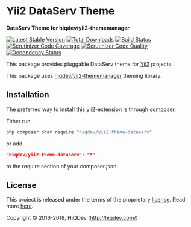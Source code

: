 # Yii2 DataServ Theme

**DataServ Theme for hiqdev/yii2-thememanager**

[![Latest Stable Version](https://poser.pugx.org/hiqdev/yii2-theme-dataserv/v/stable)](https://packagist.org/packages/hiqdev/yii2-theme-dataserv)
[![Total Downloads](https://poser.pugx.org/hiqdev/yii2-theme-dataserv/downloads)](https://packagist.org/packages/hiqdev/yii2-theme-dataserv)
[![Build Status](https://img.shields.io/travis/hiqdev/yii2-theme-dataserv.svg)](https://travis-ci.org/hiqdev/yii2-theme-dataserv)
[![Scrutinizer Code Coverage](https://img.shields.io/scrutinizer/coverage/g/hiqdev/yii2-theme-dataserv.svg)](https://scrutinizer-ci.com/g/hiqdev/yii2-theme-dataserv/)
[![Scrutinizer Code Quality](https://img.shields.io/scrutinizer/g/hiqdev/yii2-theme-dataserv.svg)](https://scrutinizer-ci.com/g/hiqdev/yii2-theme-dataserv/)
[![Dependency Status](https://www.versioneye.com/php/hiqdev:yii2-theme-dataserv/dev-master/badge.svg)](https://www.versioneye.com/php/hiqdev:yii2-theme-dataserv/dev-master)

This package provides pluggable DataServ theme for [Yii2] projects.

This package uses [hiqdev/yii2-thememanager] theming library.

[yii2]:                     http://www.yiiframework.com/
[hiqdev/yii2-thememanager]: https://github.com/hiqdev/yii2-thememanager

## Installation

The preferred way to install this yii2-extension is through [composer](http://getcomposer.org/download/).

Either run

```sh
php composer.phar require "hiqdev/yii2-theme-dataserv"
```

or add

```json
"hiqdev/yii2-theme-dataserv": "*"
```

to the require section of your composer.json.

## License

This project is released under the terms of the proprietary [license](LICENSE).
Read more [here](https://en.wikipedia.org/wiki/Proprietary_software).

Copyright © 2016-2018, HiQDev (http://hiqdev.com/)
